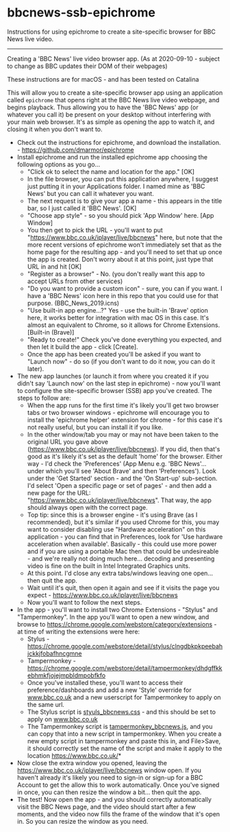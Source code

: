 # bbcnews-ssb-epichrome
Instructions for using epichrome to create a site-specific browser for BBC News live video.

---

Creating a 'BBC News' live video browser app. (As at 2020-09-10 - subject to change as BBC updates their DOM of their webpages)

These instructions are for macOS - and has been tested on Catalina

This will allow you to create a site-specific browser app using an application called ```epichrome``` that opens right at the BBC News live video webpage, and begins playback. Thus allowing you to have the 'BBC News' app (or whatever you call it) be present on your desktop without interfering with your main web browser. It's as simple as opening the app to watch it, and closing it when you don't want to. 

* Check out the instructions for epichrome, and download the installation. - https://github.com/dmarmor/epichrome
* Install epichrome and run the installed epichrome app choosing the following options as you go...
  * "Click ok to select the name and location for the app." [OK]
  * In the file browser, you can put this application anywhere, I suggest just putting it in your Applications folder. I named mine as 'BBC News' but you can call it whatever you want.
  * The next request is to give your app a name - this appears in the title bar, so I just called it 'BBC News'. [OK]
  * "Choose app style" - so you should pick 'App Window' here. [App Window]
  * You then get to pick the URL - you'll want to put "https://www.bbc.co.uk/iplayer/live/bbcnews" here, but note that the more recent versions of epichrome won't immediately set that as the home page for the resulting app - and you'll need to set that up once the app is created. Don't worry about it at this point, just type that URL in and hit [OK]
  * "Register as a browser" - No. (you don't really want this app to accept URLs from other services)
  * "Do you want to provide a custom icon" - sure, you can if you want. I have a 'BBC News' icon here in this repo that you could use for that purpose. (BBC_News_2019.icns)
  * "Use built-in app engine...?" Yes - use the built-in 'Brave' option here, it works better for integration with mac OS in this case. It's almost an equivalent to Chrome, so it allows for Chrome Extensions. [Built-in (Brave)]
  * "Ready to create!" Check you've done everything you expected, and then let it build the app - click [Create].
  * Once the app has been created you'll be asked if you want to "Launch now" - do so (if you don't want to do it now, you can do it later).
* The new app launches (or launch it from where you created it if you didn't say 'Launch now' on the last step in epichrome) - now you'll want to configure the site-specific browser (SSB) app you've created. The steps to follow are:
  * When the app runs for the first time it's likely you'll get two browser tabs or two browser windows - epichrome will encourage you to install the 'epichrome helper' extension for chrome - for this case it's not really useful, but you can install it if you like.
  * In the other window/tab you may or may not have been taken to the original URL you gave above (https://www.bbc.co.uk/iplayer/live/bbcnews). If you did, then that's good as it's likely it's set as the default 'home' for the browser. Either way - I'd check the 'Preferences' (App Menu e.g. 'BBC News'... under which you'll see 'About Brave' and then 'Preferences'). Look under the 'Get Started' section - and the 'On Start-up' sub-section. I'd select 'Open a specific page or set of pages' - and then add a new page for the URL: "https://www.bbc.co.uk/iplayer/live/bbcnews". That way, the app should always open with the correct page.
  * Top tip: since this is a browser engine - it's using Brave (as I recommended), but it's similar if you used Chrome for this, you may want to consider disabling use "Hardware acceleration" on this application - you can find that in Preferences, look for 'Use hardware acceleration when available'. Basically - this could use more power and if you are using a portable Mac then that could be undesireable - and we're really not doing much here... decoding and presenting video is fine on the built in Intel Integrated Graphics units.
  * At this point. I'd close any extra tabs/windows leaving one open... then quit the app.
  * Wait until it's quit, then open it again and see if it visits the page you expect - https://www.bbc.co.uk/iplayer/live/bbcnews
  * Now you'll want to follow the next steps.
* In the app - you'll want to install two Chrome Extensions - "Stylus" and "Tampermonkey". In the app you'll want to open a new window, and browse to https://chrome.google.com/webstore/category/extensions - at time of writing the extensions were here:
  * Stylus - https://chrome.google.com/webstore/detail/stylus/clngdbkpkpeebahjckkjfobafhncgmne
  * Tampermonkey - https://chrome.google.com/webstore/detail/tampermonkey/dhdgffkkebhmkfjojejmpbldmpobfkfo
  * Once you've installed these, you'll want to access their preference/dashboards and add a new 'Style' override for www.bbc.co.uk and a new userscript for Tampermonkey to apply on the same url.
  * The Stylus script is [styuls_bbcnews.css](styuls_bbcnews.css) - and this should be set to apply on www.bbc.co.uk
  * The Tampermonkey script is [tampermonkey_bbcnews.js](tampermonkey_bbcnews.js), and you can copy that into a new script in tampermonkey. When you create a new empty script in tampermonkey and paste this in, and File>Save, it should correctly set the name of the script and make it apply to the location https://www.bbc.co.uk/*
* Now close the extra window you opened, leaving the https://www.bbc.co.uk/iplayer/live/bbcnews window open. If you haven't already it's likely you need to sign-in or sign-up for a BBC Account to get the allow this to work automatically. Once you've signed in once, you can then resize the window a bit... then quit the app.
* The test! Now open the app - and you should correctly automatically visit the BBC News page, and the video should start after a few moments, and the video now fills the frame of the window that it's open in. So you can resize the window as you need.